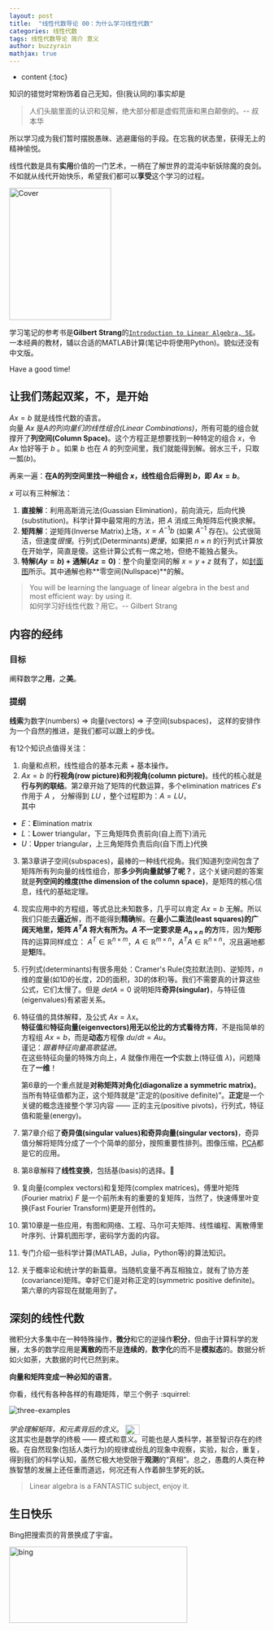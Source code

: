 ```yaml
---
layout: post
title:  "线性代数导论 00：为什么学习线性代数"
categories: 线性代数
tags: 线性代数导论 简介 意义
author: buzzyrain
mathjax: true
---
```


* content
{:toc}

知识的错觉时常粉饰着自己无知，但(我认同的)事实却是
> 人们头脑里面的认识和见解，绝大部分都是虚假荒唐和黑白颠倒的。-- 叔本华

所以学习成为我们暂时摆脱愚昧、逃避庸俗的手段。在忘我的状态里，获得无上的精神愉悦。

线性代数是具有**实用**价值的一门艺术，一柄在了解世界的混沌中斩妖除魔的良剑。<br>
不如就从线代开始快乐，希望我们都可以**享受**这个学习的过程。


<a href="http://math.mit.edu/~gs/linearalgebra/">
<img  src="http://math.mit.edu/~gs/linearalgebra/linearalgebra5_Front.jpg"
 height="260" width="200" alt="Cover" />
</a>

学习笔记的参考书是**Gilbert Strang**的[```Introduction to Linear Algebra, 5E```](http://math.mit.edu/~gs/linearalgebra/)。一本经典的教材，辅以合适的MATLAB计算(笔记中将使用Python)。貌似还没有中文版。

Have a good time!




## 让我们荡起双桨，不，是开始

$Ax = b$ 就是线性代数的语言。<br>
向量 $Ax$ 是*A的列向量们的线性组合(Linear Combinations)*，所有可能的组合就撑开了**列空间(Column Space)**。这个方程正是想要找到一种特定的组合 $x$，令 $Ax$ 恰好等于 $b$ 。如果 $b$ 也在 $A$ 的列空间里，我们就能得到解。弱水三千，只取一瓢($b$)。

再来一遍：**在A的列空间里找一种组合 $x$，线性组合后得到 $b$，即  $Ax = b$**。

$x$ 可以有三种解法：
1. **直接解**：利用高斯消元法(Guassian Elimination)，前向消元，后向代换(substitution)。科学计算中最常用的方法，把 $A$ 消成三角矩阵后代换求解。
2. **矩阵解**：逆矩阵(Inverse Matrix)上场，$x = A^{-1}b$ (如果 $A^{-1}$ 存在)。公式很简洁，但速度*很慢*。行列式(Determinants)*更慢*，如果把 $n \times n$ 的行列式计算放在开始学，简直是傻。这些计算公式有一席之地，但绝不能独占鳌头。
3. **特解($Ay = b$) + 通解($Az = 0$)**：整个向量空间的解 $x = y + z$ 就有了，如[封面图](http://math.mit.edu/~gs/linearalgebra/linearalgebra5_Front.jpg)所示。其中通解也称**零空间(Nullspace)**的解。

> You will be learning the language of linear algebra in the best and most efficient way: by using it. <br>
如何学习好线性代数？用它。-- Gilbert Strang


## 内容的经纬

### 目标
阐释数学之**用**，之**美**。

### 提纲
**线索**为数字(numbers) $\Rightarrow$ 向量(vectors) $\Rightarrow$ 子空间(subspaces)，
这样的安排作为一个自然的推进，是我们都可以跟上的步伐。

有12个知识点值得关注：
1. 向量和点积，线性组合的基本元素 + 基本操作。
2. $Ax = b$ 的**行视角(row picture)**和**列视角(column picture)**。线代的核心就是**行与列的联结**。第2章开始了矩阵的代数运算，多个elimination matrices $E's$ 作用于 $A$ ， 分解得到 $LU$ ，整个过程即为：$A = LU$，  
其中
  - $E$：**E**limination matrix
  - $L$：**L**ower triangular，下三角矩阵负责前向(自上而下)消元
  - $U$：**U**pper triangular，上三角矩阵负责后向(自下而上)代换
3. 第3章讲子空间(subspaces)，最棒的一种线代视角。我们知道列空间包含了矩阵所有列向量的线性组合，那**多少列向量就够了呢？**，这个关键问题的答案就是**列空间的维度(the dimension of the column space)**，是矩阵的核心信息，线代的基础定理。
4. 现实应用中的方程组，等式总比未知数多，几乎可以肯定 $Ax = b$ 无解。所以我们只能去**逼近**解，而不能得到**精确**解。在**最小二乘法(least squares)**的广阔天地里，**矩**阵 $A^{T}A$ 将大有所为。$A$ 不一定要求是 $A_{n \times n}$ 的**方**阵，因为**矩形**阵的运算同样成立：
$A^{T} \in \mathbb{R}^{n \times m}$，$A \in \mathbb{R}^{m \times n}$，$A^{T}A \in \mathbb{R}^{n \times n}$，况且遍地都是**矩**阵。
5. 行列式(determinants)有很多用处：Cramer's Rule(克拉默法则)、逆矩阵，$n$ 维的度量(如1D的长度，2D的面积，3D的体积)等。我们不需要真的计算这些公式，它们太慢了。但是
 $det A = 0$ 说明矩阵**奇异(singular)**，与特征值(eigenvalues)有紧密关系。
6. 特征值的具体解释，及公式 $Ax = \lambda x$。  
    **特征值**和**特征向量(eigenvectors)**用无以伦比的方式看待**方阵**，不是指简单的方程组 $Ax = b$，而是**动态**方程像 $du / dt = Au$。  
    谨记：*跟着特征向量高歌猛进*。  
    在这些特征向量的特殊方向上，$A$ 就像作用在**一个**实数上(特征值 $\lambda$)，问题降在了**一维**！  

    第6章的一个重点就是**对称矩阵对角化(diagonalize a symmetric matrix)**。当所有特征值都为正，这个矩阵就是“正定的(positive definite)”。**正定**是一个关键的概念连接整个学习内容 —— 正的主元(positive pivots)，行列式，特征值和能量(energy)。
7. 第7章介绍了**奇异值(singular values)和奇异向量(singular vectors)**，奇异值分解将矩阵分成了一个个简单的部分，按照重要性排列。图像压缩，[PCA](https://www.wikiwand.com/en/Principal_component_analysis)都是它的应用。
8. 第8章解释了**线性变换**，包括基(basis)的选择。:new_moon_with_face:
9. 复向量(complex vectors)和复矩阵(complex matrices)。傅里叶矩阵(Fourier matrix) $F$ 是一个前所未有的重要的复矩阵，当然了，快速傅里叶变换(Fast Fourier Transform)更是开创性的。
10. 第10章是一些应用，有图和网络、工程、马尔可夫矩阵、线性编程、离散傅里叶序列、计算机图形学，密码学方面的内容。
11. 专门介绍一些科学计算(MATLAB，Julia，Python等)的算法知识。
12. 关于概率论和统计学的新篇章。当随机变量不再互相独立，就有了协方差(covariance)矩阵。幸好它们是对称正定的(symmetric positive definite)。第六章的内容现在就能用到了。

## 深刻的线性代数

微积分大多集中在一种特殊操作，**微分**和它的逆操作**积分**，但由于计算科学的发展，太多的数学应用是**离散的**而不是**连续的**，**数字化**的而不是**模拟态**的。数据分析如火如荼，大数据的时代已然到来。

**向量和矩阵变成一种必知的语言**。

你看，线代有各种各样的有趣矩阵，举三个例子 :squirrel:

![three-examples](http://wx2.sinaimg.cn/mw690/9f1c5669gy1ft9p0tysxwj20gp03yt9q.jpg)

*学会理解矩阵，和元素背后的含义*。 <img src="http://wx1.sinaimg.cn/mw690/9f1c5669gy1fskejhd19yj209306iglh.jpg"
 height="20" width="28" alt="暴力膜" style="position: relative; top: 6px;"/>  
这其实也是数学的终极 —— 模式和意义。可能也是人类科学，甚至智识存在的终极。在自然现象(包括人类行为)的规律或纷乱的现象中观察，实验，拟合，重复，得到我们的科学认知，虽然它极大地受限于**观测**的“真相”。总之，愚蠢的人类在种族智慧的发展上还任重而道远，何况还有人作着醉生梦死的妖。

> Linear algebra is a FANTASTIC subject, enjoy it.

## 生日快乐

Bing把搜索页的背景换成了宇宙。

<img  src="http://wx3.sinaimg.cn/mw690/9f1c5669gy1ft9rjk02qsj20mf0aiakt.jpg"
 height="150" width="350" alt="bing" />
